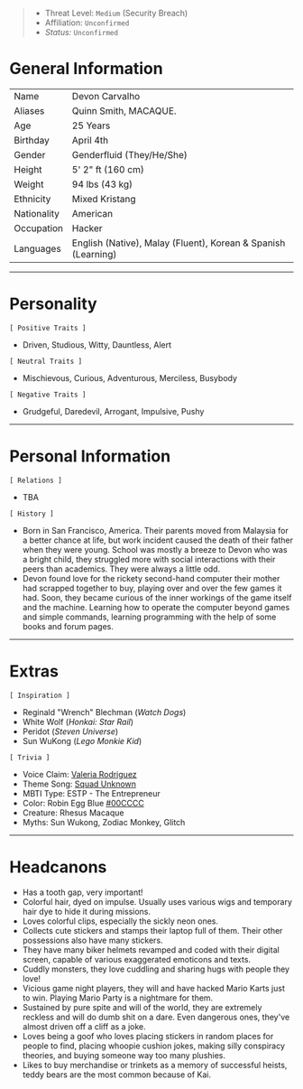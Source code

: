 
>- Threat Level: `Medium` (Security Breach)
>- Affiliation: `Unconfirmed`
>- *Status:* `Unconfirmed`

# General Information

|             |                                                               |
| ----------- | ------------------------------------------------------------- |
| Name        | Devon Carvalho                                                |
| Aliases     | Quinn Smith, MACAQUE.                                         |
| Age         | 25 Years                                                      |
| Birthday    | April 4th                                                     |
| Gender      | Genderfluid (They/He/She)                                     |
| Height      | 5' 2" ft (160 cm)                                             |
| Weight      | 94 lbs (43 kg)                                                |
| Ethnicity   | Mixed Kristang                                                |
| Nationality | American                                                      |
| Occupation  | Hacker                                                        |
| Languages   | English (Native), Malay (Fluent), Korean & Spanish (Learning) |

---
# Personality

`[ Positive Traits ]` 
- Driven, Studious, Witty, Dauntless, Alert

`[ Neutral Traits ]`
- Mischievous, Curious, Adventurous, Merciless, Busybody

`[ Negative Traits ]`
- Grudgeful, Daredevil, Arrogant, Impulsive, Pushy

---
# Personal Information

`[ Relations ]`
- TBA

`[ History ]`
- Born in San Francisco, America. Their parents moved from Malaysia for a better chance at life, but work incident caused the death of their father when they were young. School was mostly a breeze to Devon who was a bright child, they struggled more with social interactions with their peers than academics. They were always a little odd. 
- Devon found love for the rickety second-hand computer their mother had scrapped together to buy, playing over and over the few games it had. Soon, they became curious of the inner workings of the game itself and the machine. Learning how to operate the computer beyond games and simple commands, learning programming with the help of some books and forum pages. 

---
# Extras

`[ Inspiration ]`
- Reginald "Wrench" Blechman (*Watch Dogs*)
- White Wolf (*Honkai: Star Rail*)
- Peridot (*Steven Universe*)
- Sun WuKong (*Lego Monkie Kid*)

`[ Trivia ]`
- Voice Claim: [Valeria Rodriguez](https://m.youtube.com/watch?v=JF6tLqe_FSA&t=24s&pp=ygURdmVudHVyZSBvdmVyd2F0Y2g%3D)
- Theme Song: [Squad Unknown](https://www.youtube.com/watch?v=vV9GhSgUymw&pp=ygUXc3F1YWQgdW5rbm93biBhcmtuaWdodHM%3D)
- MBTI Type: ESTP - The Entrepreneur 
- Color: Robin Egg Blue [#00CCCC](https://en.m.wikipedia.org/wiki/Robin_egg_blue)
- Creature: Rhesus Macaque
- Myths: Sun Wukong, Zodiac Monkey, Glitch

---
# Headcanons

- Has a tooth gap, very important!
- Colorful hair, dyed on impulse. Usually uses various wigs and temporary hair dye to hide it during missions.
- Loves colorful clips, especially the sickly neon ones.
- Collects cute stickers and stamps their laptop full of them. Their other possessions also have many stickers.
- They have many biker helmets revamped and coded with their digital screen, capable of various exaggerated emoticons and texts.
- Cuddly monsters, they love cuddling and sharing hugs with people they love!
- Vicious game night players, they will and have hacked Mario Karts just to win. Playing Mario Party is a nightmare for them.
- Sustained by pure spite and will of the world, they are extremely reckless and will do dumb shit on a dare. Even dangerous ones, they've almost driven off a cliff as a joke.
- Loves being a goof who loves placing stickers in random places for people to find, placing whoopie cushion jokes, making silly conspiracy theories, and buying someone way too many plushies.
- Likes to buy merchandise or trinkets as a memory of successful heists, teddy bears are the most common because of Kai.
